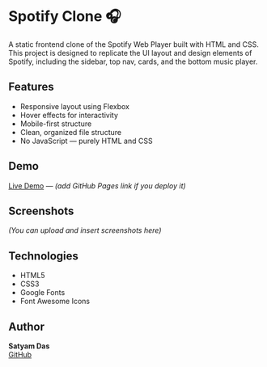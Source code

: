 # Spotify Clone 🎧

A static frontend clone of the Spotify Web Player built with HTML and CSS. This project is designed to replicate the UI layout and design elements of Spotify, including the sidebar, top nav, cards, and the bottom music player.

## Features
- Responsive layout using Flexbox
- Hover effects for interactivity
- Mobile-first structure
- Clean, organized file structure
- No JavaScript — purely HTML and CSS

## Demo
[Live Demo](#) — *(add GitHub Pages link if you deploy it)*

## Screenshots
*(You can upload and insert screenshots here)*

## Technologies
- HTML5
- CSS3
- Google Fonts
- Font Awesome Icons

## Author
**Satyam Das**  
[GitHub](https://github.com/satyamdas11)
